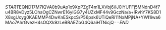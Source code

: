 $START$EQND17M7IQVA0b9uAp1x9XpPZgT4m1LXVbj6/iJ0iYUFFj5MNdnD4f7u4BR8vDyz5LOhaOgCZNwrE16ylGG7y4UZxMF44v9GczNa/a+lRvhY7KS8D1X8xgUcyg0KAEMMP4DwKnESkpcS/P56psk6UTiQeRi11NxMPjNA+YWI1iwa6MAo7AhrGvezH4sOQXk9zLeBRAEZbG4Q6aiHTNicjQ==$END$